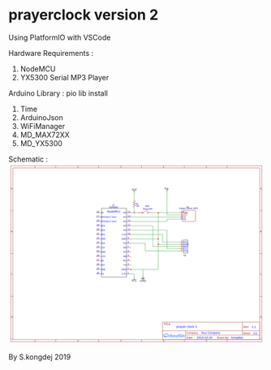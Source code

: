 # prayerclock version 2
Using PlatformIO with VSCode

Hardware Requirements :
1. NodeMCU
2. YX5300 Serial MP3 Player

Arduino Library : pio lib install <LIB>
1. Time
2. ArduinoJson
3. WiFiManager
4. MD_MAX72XX
5. MD_YX5300

Schematic :
<img src="lamad.png">

By S.kongdej 2019